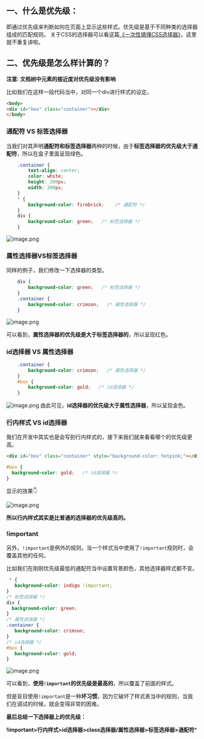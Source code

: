 
## 一、什么是优先级：
即通过优先级来判断如何在页面上显示这些样式。优先级是基于不同种类的选择器组成的匹配规则。
关于CSS的选择器可以看这篇[《一次性搞懂CSS选择器》](https://juejin.cn/post/6970500385479852040)，这里就不重复讲啦。

## 二、优先级是怎么样计算的？
**注意: 文档树中元素的接近度对优先级没有影响**

比如我们在这样一段代码当中，对同一个div进行样式的设定。

```html
<body>
<div id="box" class="container"></div>
</body>
```

### 通配符 VS 标签选择器

当我们对其声明**通配符和标签选择器**两种的时候，由于**标签选择器的优先级大于通配符**，所以在盒子里面呈现绿色。

```CSS
    .container {
        text-align: center;
        color: white;
        height: 200px;
        width: 200px;
    }
    * {  
        background-color: firebrick;    /* 通配符 */
    }
    div {
        background-color: green;   /* 标签选择器 */
    }
```
![image.png](https://p3-juejin.byteimg.com/tos-cn-i-k3u1fbpfcp/7cf4552696d840deb93dc87a0b9481b0~tplv-k3u1fbpfcp-watermark.image)


### 属性选择器VS标签选择器

同样的例子，我们修改一下选择器的类型。

```css
    div {
        background-color: green;   /* 标签选择器 */
    }
    .container {
        background-color: crimson;   /* 属性选择器 */
    }
```

![image.png](https://p3-juejin.byteimg.com/tos-cn-i-k3u1fbpfcp/c4180a7664e84fc4be8ed1c422627280~tplv-k3u1fbpfcp-watermark.image)

可以看到，**属性选择器的优先级是大于标签选择器的**，所以呈现红色。


### id选择器 VS 属性选择器


```css
    .container {
        background-color: crimson;   /* 属性选择器 */
    }
    #box {
        background-color: gold;   /* id选择器 */
    }    
```

![image.png](https://p1-juejin.byteimg.com/tos-cn-i-k3u1fbpfcp/88fc8996e805469bb284377193506e1b~tplv-k3u1fbpfcp-watermark.image)
由此可见，**id选择器的优先级大于属性选择器**，所以呈现金色。

### 行内样式 VS id选择器

我们在开发中其实也是会写到行内样式的，接下来我们就来看看哪个的优先级更高。


```html
<div id="box" class="container" style="background-color: hotpink;"></div>
```

```css
#box {
  background-color: gold;   /* id选择器 */
} 
```
显示的效果👇

![image.png](https://p3-juejin.byteimg.com/tos-cn-i-k3u1fbpfcp/8e0bdd9a3f1f4fe2b238b899cf6b5612~tplv-k3u1fbpfcp-watermark.image)

**所以行内样式其实是比普通的选择器的优先级高的。**

### !important

另外，`!important`是例外的规则，当一个样式当中使用了`!important`规则时，会覆盖其他的任何。

比如我们在刚刚优先级最低的通配符当中设置背景颜色，其他选择器样式都不变。

```css
 * {
   background-color: indigo !important;
}
/* 标签选择器 */
div {
  background-color: green;
}
/* 属性选择器 */
.container {
   background-color: crimson;
}
/* id选择器 */ 
#box {
   background-color: gold;
}
```

![image.png](https://p3-juejin.byteimg.com/tos-cn-i-k3u1fbpfcp/b6f6788f7f18449e9a17bb491aaf5969~tplv-k3u1fbpfcp-watermark.image)

可以看到，**使用`!important`的优先级是最高的**，所以覆盖了前面的样式。

但是盲目使用`!important`是一种**坏习惯**，因为它破坏了样式表当中的规则，当我们在调试的时候，就会变得非常的困难。


**最后总结一下选择器上的优先级：**

**!important>行内样式>id选择器>class选择器/属性选择器>标签选择器>通配符***







